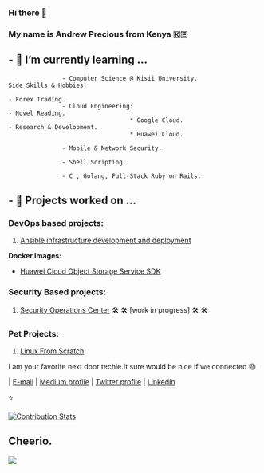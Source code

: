 ### Hi there 👋

### My name is Andrew Precious from Kenya :kenya:

## - 🌱 I’m currently learning ...
                    
                   - Computer Science @ Kisii University.                            Side Skills & Hobbies:
                                                                                           - Forex Trading.
                   - Cloud Engineering:                                                    - Novel Reading.
                                      * Google Cloud.                                     - Research & Development.
                                      * Huawei Cloud.
                   
                   - Mobile & Network Security.
                   
                   - Shell Scripting.
                   
                   - C , Golang, Full-Stack Ruby on Rails.
                   

## - 🌱 Projects worked on ...

### DevOps based projects:
1. [Ansible infrastructure development and deployment](https://github.com/Andrews-Projects/Ansible-infrastructure-development-and-deployment)

**Docker Images:**

- [Huawei Cloud Object Storage Service SDK](https://hub.docker.com/repository/docker/andrewmbugua/huawei_cloud_obs_sdk)

### Security Based projects:

 1. [Security Operations Center](https://github.com/Andrews-Projects/Security-Operations-Center)    🛠️ 🛠️ [work in progress] 🛠️ 🛠️


### Pet Projects:
1. [Linux From Scratch](https://github.com/AndrewMbugua/Sahara)


                    
I am your favorite next door techie.It sure would be nice if we connected :smiley:


                                                        
| [E-mail](andrewmbugua388@gmail.com)    |    [Medium profile](https://medium.com/@andrewmbugua388)     |    [Twitter profile](https://twitter.com/DarkseidCodes)    |   [LinkedIn](https://www.linkedin.com/in/andrew-mbugua-28a83518b/)
                                                        

:star:

[![Contribution Stats](https://github-contribution-stats.vercel.app/api/?username=AndrewMbugua)](https://github.com/AndrewMbugua/github-contribution-stats/)


## Cheerio.

![](https://raw.githubusercontent.com/Giphy/GiphyAPI/master/api_giphy_header.gif)
